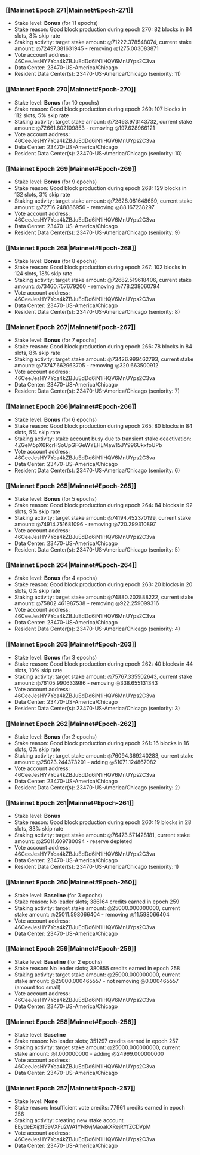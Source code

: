 ### [[Mainnet Epoch 271|Mainnet#Epoch-271]]
* Stake level: **Bonus** (for 11 epochs)
* Stake reason: Good block production during epoch 270: 82 blocks in 84 slots, 3% skip rate
* Staking activity: target stake amount: ◎71222.378548074, current stake amount: ◎72497.381631945 - removing ◎1275.003083871
* Vote account address: 46CeeJesHY7Yca4kZBJuEdDd6iN1iHQV6MnUYps2C3va
* Data Center: 23470-US-America/Chicago
* Resident Data Center(s): 23470-US-America/Chicago (seniority: 11)
### [[Mainnet Epoch 270|Mainnet#Epoch-270]]
* Stake level: **Bonus** (for 10 epochs)
* Stake reason: Good block production during epoch 269: 107 blocks in 112 slots, 5% skip rate
* Staking activity: target stake amount: ◎72463.973143732, current stake amount: ◎72661.602109853 - removing ◎197.628966121
* Vote account address: 46CeeJesHY7Yca4kZBJuEdDd6iN1iHQV6MnUYps2C3va
* Data Center: 23470-US-America/Chicago
* Resident Data Center(s): 23470-US-America/Chicago (seniority: 10)
### [[Mainnet Epoch 269|Mainnet#Epoch-269]]
* Stake level: **Bonus** (for 9 epochs)
* Stake reason: Good block production during epoch 268: 129 blocks in 132 slots, 3% skip rate
* Staking activity: target stake amount: ◎72628.081648659, current stake amount: ◎72716.248886956 - removing ◎88.167238297
* Vote account address: 46CeeJesHY7Yca4kZBJuEdDd6iN1iHQV6MnUYps2C3va
* Data Center: 23470-US-America/Chicago
* Resident Data Center(s): 23470-US-America/Chicago (seniority: 9)
### [[Mainnet Epoch 268|Mainnet#Epoch-268]]
* Stake level: **Bonus** (for 8 epochs)
* Stake reason: Good block production during epoch 267: 102 blocks in 124 slots, 18% skip rate
* Staking activity: target stake amount: ◎72682.519618406, current stake amount: ◎73460.757679200 - removing ◎778.238060794
* Vote account address: 46CeeJesHY7Yca4kZBJuEdDd6iN1iHQV6MnUYps2C3va
* Data Center: 23470-US-America/Chicago
* Resident Data Center(s): 23470-US-America/Chicago (seniority: 8)
### [[Mainnet Epoch 267|Mainnet#Epoch-267]]
* Stake level: **Bonus** (for 7 epochs)
* Stake reason: Good block production during epoch 266: 78 blocks in 84 slots, 8% skip rate
* Staking activity: target stake amount: ◎73426.999462793, current stake amount: ◎73747.662963705 - removing ◎320.663500912
* Vote account address: 46CeeJesHY7Yca4kZBJuEdDd6iN1iHQV6MnUYps2C3va
* Data Center: 23470-US-America/Chicago
* Resident Data Center(s): 23470-US-America/Chicago (seniority: 7)
### [[Mainnet Epoch 266|Mainnet#Epoch-266]]
* Stake level: **Bonus** (for 6 epochs)
* Stake reason: Good block production during epoch 265: 80 blocks in 84 slots, 5% skip rate
* Staking activity: stake account busy due to transient stake deactivation: 4ZGeM5pX6RcrHSoUpGFGeWYEHLMaw15JY996UkxfoUPb
* Vote account address: 46CeeJesHY7Yca4kZBJuEdDd6iN1iHQV6MnUYps2C3va
* Data Center: 23470-US-America/Chicago
* Resident Data Center(s): 23470-US-America/Chicago (seniority: 6)
### [[Mainnet Epoch 265|Mainnet#Epoch-265]]
* Stake level: **Bonus** (for 5 epochs)
* Stake reason: Good block production during epoch 264: 84 blocks in 92 slots, 9% skip rate
* Staking activity: target stake amount: ◎74194.452370199, current stake amount: ◎74914.751681096 - removing ◎720.299310897
* Vote account address: 46CeeJesHY7Yca4kZBJuEdDd6iN1iHQV6MnUYps2C3va
* Data Center: 23470-US-America/Chicago
* Resident Data Center(s): 23470-US-America/Chicago (seniority: 5)
### [[Mainnet Epoch 264|Mainnet#Epoch-264]]
* Stake level: **Bonus** (for 4 epochs)
* Stake reason: Good block production during epoch 263: 20 blocks in 20 slots, 0% skip rate
* Staking activity: target stake amount: ◎74880.202888222, current stake amount: ◎75802.461987538 - removing ◎922.259099316
* Vote account address: 46CeeJesHY7Yca4kZBJuEdDd6iN1iHQV6MnUYps2C3va
* Data Center: 23470-US-America/Chicago
* Resident Data Center(s): 23470-US-America/Chicago (seniority: 4)
### [[Mainnet Epoch 263|Mainnet#Epoch-263]]
* Stake level: **Bonus** (for 3 epochs)
* Stake reason: Good block production during epoch 262: 40 blocks in 44 slots, 10% skip rate
* Staking activity: target stake amount: ◎75767.335502643, current stake amount: ◎76105.990633986 - removing ◎338.655131343
* Vote account address: 46CeeJesHY7Yca4kZBJuEdDd6iN1iHQV6MnUYps2C3va
* Data Center: 23470-US-America/Chicago
* Resident Data Center(s): 23470-US-America/Chicago (seniority: 3)
### [[Mainnet Epoch 262|Mainnet#Epoch-262]]
* Stake level: **Bonus** (for 2 epochs)
* Stake reason: Good block production during epoch 261: 16 blocks in 16 slots, 0% skip rate
* Staking activity: target stake amount: ◎76094.369240283, current stake amount: ◎25023.244373201 - adding ◎51071.124867082
* Vote account address: 46CeeJesHY7Yca4kZBJuEdDd6iN1iHQV6MnUYps2C3va
* Data Center: 23470-US-America/Chicago
* Resident Data Center(s): 23470-US-America/Chicago (seniority: 2)
### [[Mainnet Epoch 261|Mainnet#Epoch-261]]
* Stake level: **Bonus**
* Stake reason: Good block production during epoch 260: 19 blocks in 28 slots, 33% skip rate
* Staking activity: target stake amount: ◎76473.571428181, current stake amount: ◎25011.609780094 - reserve depleted
* Vote account address: 46CeeJesHY7Yca4kZBJuEdDd6iN1iHQV6MnUYps2C3va
* Data Center: 23470-US-America/Chicago
* Resident Data Center(s): 23470-US-America/Chicago (seniority: 1)
### [[Mainnet Epoch 260|Mainnet#Epoch-260]]
* Stake level: **Baseline** (for 3 epochs)
* Stake reason: No leader slots; 386164 credits earned in epoch 259
* Staking activity: target stake amount: ◎25000.000000000, current stake amount: ◎25011.598066404 - removing ◎11.598066404
* Vote account address: 46CeeJesHY7Yca4kZBJuEdDd6iN1iHQV6MnUYps2C3va
* Data Center: 23470-US-America/Chicago
### [[Mainnet Epoch 259|Mainnet#Epoch-259]]
* Stake level: **Baseline** (for 2 epochs)
* Stake reason: No leader slots; 380855 credits earned in epoch 258
* Staking activity: target stake amount: ◎25000.000000000, current stake amount: ◎25000.000465557 - not removing ◎0.000465557 (amount too small)
* Vote account address: 46CeeJesHY7Yca4kZBJuEdDd6iN1iHQV6MnUYps2C3va
* Data Center: 23470-US-America/Chicago
### [[Mainnet Epoch 258|Mainnet#Epoch-258]]
* Stake level: **Baseline**
* Stake reason: No leader slots; 351297 credits earned in epoch 257
* Staking activity: target stake amount: ◎25000.000000000, current stake amount: ◎1.000000000 - adding ◎24999.000000000
* Vote account address: 46CeeJesHY7Yca4kZBJuEdDd6iN1iHQV6MnUYps2C3va
* Data Center: 23470-US-America/Chicago
### [[Mainnet Epoch 257|Mainnet#Epoch-257]]
* Stake level: **None**
* Stake reason: Insufficient vote credits: 77961 credits earned in epoch 256
* Staking activity: creating new stake account EEydeEXij3f59VXFu2WA1YN8vjMaoakXRejRYfZCDVpM
* Vote account address: 46CeeJesHY7Yca4kZBJuEdDd6iN1iHQV6MnUYps2C3va
* Data Center: 23470-US-America/Chicago